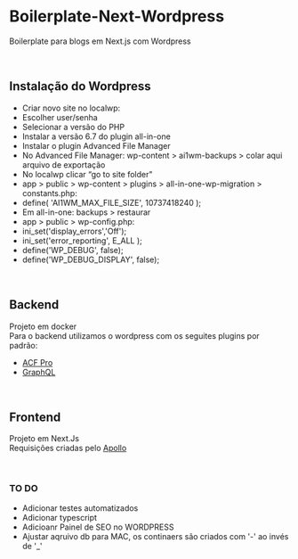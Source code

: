 # Boilerplate-Next-Wordpress

Boilerplate para blogs em Next.js com Wordpress

<br />

## Instalação do Wordpress

- Criar novo site no localwp:
- Escolher user/senha
- Selecionar a versão do PHP
- Instalar a versão 6.7 do plugin all-in-one
- Instalar o plugin Advanced File Manager
- No Advanced File Manager: wp-content > ai1wm-backups > colar aqui arquivo de exportação
- No localwp clicar “go to site folder"
- app > public > wp-content > plugins > all-in-one-wp-migration > constants.php: 
- define( 'AI1WM_MAX_FILE_SIZE', 10737418240 );
- Em all-in-one: backups > restaurar
- app > public > wp-config.php:
- ini_set('display_errors','Off');
- ini_set('error_reporting', E_ALL );
- define('WP_DEBUG', false);
- define('WP_DEBUG_DISPLAY', false);

<br />

## Backend

Projeto em docker <br />
Para o backend utilizamos o wordpress com os seguites plugins por padrão:

- [ACF Pro](https://www.advancedcustomfields.com/resources/)
- [GraphQL](https://www.wpgraphql.com/docs/posts-and-pages)

<br />

## Frontend

Projeto em Next.Js <br />
Requisições criadas pelo [Apollo](https://www.apollographql.com/docs/react/get-started)

<br />

### TO DO

- Adicionar testes automatizados
- Adicionar typescript
- Adicioanr Painel de SEO no WORDPRESS
- Ajustar aqruivo db para MAC, os continaers são criados com '-' ao invés de '\_'
